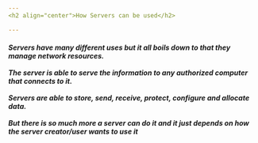 ```yaml
---
<h2 align="center">How Servers can be used</h2>

---
```


<h5>Servers have many different uses but it all boils down to that they manage network resources. 
 <br></br> 
 The server is able to serve the information to any authorized computer that connects to it.
 <br></br> 
 Servers are able to store, send, receive, protect, configure and allocate data.
  <br></br> 
  But there is so much more a server can do it and it just depends on how the server creator/user wants to use it</h5>
